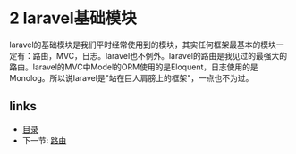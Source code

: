 # 2 laravel基础模块

laravel的基础模块是我们平时经常使用到的模块，其实任何框架最基本的模块一定有：路由，MVC，日志。laravel也不例外。laravel的路由是我见过的最强大的路由。laravel的MVC中Model的ORM使用的是Eloquent，日志使用的是Monolog。所以说laravel是"站在巨人肩膀上的框架"，一点也不为过。

## links
  * [目录](<preface.md>)
  * 下一节: [路由](<02.1.md>)
